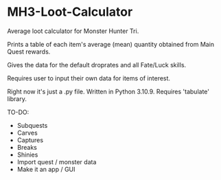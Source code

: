 # MH3-Loot-Calculator
Average loot calculator for Monster Hunter Tri. 

Prints a table of each item's average (mean) quantity obtained from Main Quest rewards.

Gives the data for the default droprates and all Fate/Luck skills.

Requires user to input their own data for items of interest.

Right now it's just a .py file. Written in Python 3.10.9. Requires 'tabulate' library. 

TO-DO:
 - Subquests
 - Carves
 - Captures
 - Breaks
 - Shinies
 - Import quest / monster data
 - Make it an app / GUI
